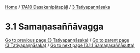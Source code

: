 
[Home](/) / [17A10 Dasakanipātapāḷi](../../17A10.md) / [3 Tatiyapaṇṇāsaka](../3.md)

# 3.1 Samaṇasaññāvagga


[Go to previous page (3 Tatiyapaṇṇāsaka)](../3.md) / [Go to parent page (3 Tatiyapaṇṇāsaka)](../3.md) / [Go to next page (3.1.1 Samaṇasaññāsutta)](3.1/3.1.1.md)


